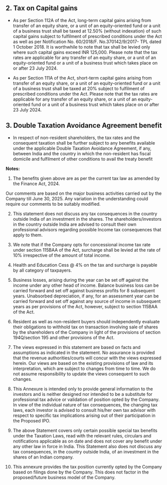 ## 2. Tax on Capital gains

* As per Section 112A of the Act, long-term capital gains arising from transfer of an equity share, or a unit of an equity-oriented fund or a unit of a business trust shall be taxed at 12.50% (without indexation) of such capital gains subject to fulfilment of prescribed conditions under the Act as well as per Notification No. 60/2018/F. No.370142/9/2017- TPL dated 1 October 2018. It is worthwhile to note that tax shall be levied only where such capital gains exceed INR 125,000. Please note that the tax rates are applicable for any transfer of an equity share, or a unit of an equity-oriented fund or a unit of a business trust which takes place on or after 23 July 2024.

* As per Section 111A of the Act, short-term capital gains arising from transfer of an equity share, or a unit of an equity-oriented fund or a unit of a business trust shall be taxed at 20% subject to fulfilment of prescribed conditions under the Act. Please note that the tax rates are applicable for any transfer of an equity share, or a unit of an equity-oriented fund or a unit of a business trust which takes place on or after 23 July 2024.

## 3. Double Taxation Avoidance Agreement benefit

* In respect of non-resident shareholders, the tax rates and the consequent taxation shall be further subject to any benefits available under the applicable Double Taxation Avoidance Agreement, if any, between India and the country in which the non-resident has fiscal domicile and fulfilment of other conditions to avail the treaty benefit

**Notes:**

1. The benefits given above are as per the current tax law as amended by the Finance Act, 2024.

Our comments are based on the major business activities carried out by the Company till June 30, 2025. Any variation in the understanding could require our comments to be suitably modified.

2. This statement does not discuss any tax consequences in the country outside India of an investment in the shares. The shareholders/investors in the country outside India are advised to consult their own professional advisors regarding possible Income tax consequences that apply to them.

3. We note that if the Company opts for concessional income tax rate under section 115BAA of the Act, surcharge shall be levied at the rate of 10% irrespective of the amount of total income.

4. Health and Education Cess @ 4% on the tax and surcharge is payable by all category of taxpayers.

5. Business losses, arising during the year can be set off against the income under any other head of income. Balance business loss can be carried forward and set off against business profits for 8 subsequent years. Unabsorbed depreciation, if any, for an assessment year can be carried forward and set off against any source of income in subsequent years as per provisions of the Act, however, subject to section 115BAA of the Act.

6. Resident as well as non-resident buyers should independently evaluate their obligations to withhold tax on transaction involving sale of shares by the shareholders of the Company in light of the provisions of section 194Q/section 195 and other provisions of the Act.

7. The views expressed in this statement are based on facts and assumptions as indicated in the statement. No assurance is provided that the revenue authorities/courts will concur with the views expressed herein. Our views are based on the existing provisions of law and its interpretation, which are subject to changes from time to time. We do not assume responsibility to update the views consequent to such changes.

8. This Annexure is intended only to provide general information to the investors and is neither designed nor intended to be a substitute for professional tax advice or validation of position opted by the Company. In view of the individual nature of tax consequences, the changing tax laws, each investor is advised to consult his/her own tax advisor with respect to specific tax implications arising out of their participation in the Proposed IPO.

9. The above Statement covers only certain possible special tax benefits under the Taxation Laws, read with the relevant rules, circulars and notifications applicable as on date and does not cover any benefit under any other law in force in India. This Statement also does not discuss any tax consequences, in the country outside India, of an investment in the shares of an Indian company.

10. This annexure provides the tax position currently opted by the Company based on filings done by the Company. This does not factor in the proposed/future business model of the Company.